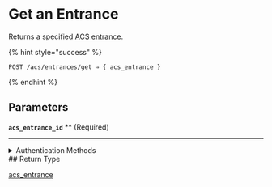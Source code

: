 # Get an Entrance

Returns a specified [ACS entrance](../../../capability-guides/access-systems/retrieving-entrance-details.md).

{% hint style="success" %}
```
POST /acs/entrances/get ⇒ { acs_entrance }
```
{% endhint %}

## Parameters

**`acs_entrance_id`** ** (Required)

---


<details>

<summary>Authentication Methods</summary>

- API key
- Client session token
</details>
## Return Type

[acs\_entrance](./)
